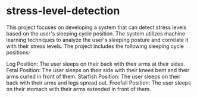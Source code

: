 # stress-level-detection
This project focuses on developing a system that can detect stress levels based on the user's sleeping cycle position. The system utilizes machine learning techniques to analyze the user's sleeping posture and correlate it with their stress levels. The project includes the following sleeping cycle positions:

Log Position: The user sleeps on their back with their arms at their sides.
Fetal Position: The user sleeps on their side with their knees bent and their arms curled in front of them.
Starfish Position: The user sleeps on their back with their arms and legs spread out.
Freefall Position: The user sleeps on their stomach with their arms extended in front of them.
